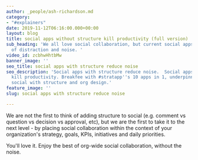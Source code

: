 ```yaml
---
author: _people/ash-richardson.md
category:
- "#explainers"
date: 2019-11-12T06:16:00.000+00:00
layout: blog
title: social apps without structure kill productivity (full version)
sub_heading: 'We all love social collaboration, but current social apps are a firehose
  of distraction and noise. '
video_id: zcbhwHhtbMw
banner_image: ''
seo_title: social apps with structure reduce noise
seo_description: 'Social apps with structure reduce noise.  Social apps without structure
  kill productivity. Breakfee with #stratapp''s 10 apps in 1, underpinned by unique
  social with structure and org design.'
feature_image: ''
slug: social apps with structure reduce noise

---
```

We are not the first to think of adding structure to social (e.g. comment vs question vs decision vs approval, etc), but we are the first to take it to the next level - by placing social collaboration within the context of your organization's strategy, goals, KPIs, initiatives and daily priorities.

You'll love it.  Enjoy the best of org-wide social collaboration, without the noise.
